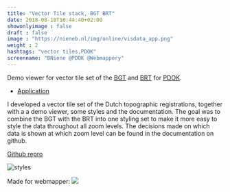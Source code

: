 ```yaml
---
title: "Vector Tile stack, BGT BRT"
date: 2018-08-18T10:44:40+02:00
showonlyimage : false
draft : false
image : "https://nieneb.nl/img/online/visdata_app.png"
weight : 2
hashtags: "vector tiles,PDOK"
screenname: "BNiene @PDOK @Webmappery"
---
```


Demo viewer for vector tile set of the [BGT](https://www.kadaster.nl/bgt) and [BRT](https://www.kadaster.nl/brt) for [PDOK](https://www.pdok.nl/).

- [Application]( http://geodata.nationaalgeoregister.nl/beta/topotiles-viewer/)

<!--more-->

I developed a vector tile set of the Dutch topographic registrations, together with a a demo viewer, some styles and the documentation. The goal was to combine the BGT with the BRT into one styling set to make it more easy to style the data throughout all zoom levels. The decisions made on which data is shown at which zoom level can be found in the documentation on github. 

<i class="fa fa-github"></i>
[Github repro](https://github.com/PDOK/vectortiles-bgt-brt)

<!-- ![viewer](https://media.licdn.com/media-proxy/ext?w=800&h=800&f=n&hash=%2B%2F%2FvmYV8y5Iyv%2BqOgPnw6G1AOCY%3D&ora=1%2CaFBCTXdkRmpGL2lvQUFBPQ%2CxAVta5g-0R6jnhodx1Ey9KGTqAGj6E5DQJHUA3L0CHH05IbfPWjqfMaJebXw8UAVLX4EjQA7Kuy1SWG3EI6_foLmetglj5-xcZn5agYUbhl4lWdI) -->

![styles](https://camo.githubusercontent.com/06c5ebd2d978cc91c63be423b3a3c448d419a2b2/68747470733a2f2f7777772e70646f6b2e6e6c2f73697465732f64656661756c742f66696c65732f696d616765732f76742e706e67)


Made for webmapper: <a href="https://webmapper.net">![](/img/logo_reverse.svg)</a>